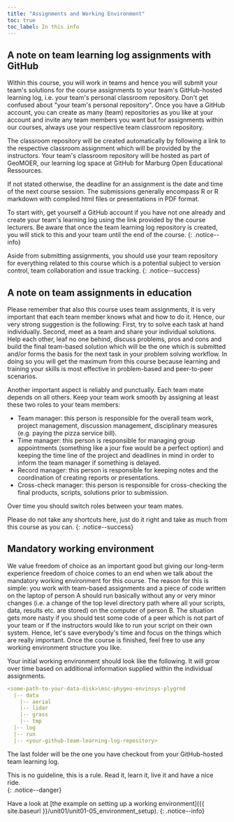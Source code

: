 ```yaml
---
title: "Assignments and Working Environment"
toc: true
toc_label: In this info
---
```


## A note on team learning log assignments with GitHub

Within this course, you will work in teams and hence you will submit your team's solutions for the course assignments to your team's GitHub-hosted learning log, i.e. your team's personal classroom repository. Don't get confused about "your team's personal repository". Once you have a GitHub account, you can create as many (team) repositories as you like at your account and invite any team members you want but for assignments within our courses, always use your respective team classroom repository. 

The classroom repository will be created automatically by following a link to the respective classroom assignment which will be provided by the instructors. Your team's classroom repository will be hosted as part of GeoMOER, our learning log space at GitHub for Marburg Open Educational Ressources.

If not stated otherwise, the deadline for an assignment is the date and time of the next course session. The submissions generally encompass R or R markdown with compiled html files or presentations in PDF format.

To start with, get yourself a GitHub account if you have not one already and create your team's learning log using the link provided by the course lecturers. Be aware that once the team learning log repository is created, you will stick to this and your team until the end of the course.
{: .notice--info}

Aside from submitting assignments, you should use your team repository for everything related to this course which is a potential subject to version control, team collaboration and issue tracking.
{: .notice--success}



## A note on team assignments in education
Please remember that also this course uses team assignments, it is very important that each team member knows what and how to do it. Hence, our very strong suggestion is the following: First, try to solve each task at hand individually. Second, meet as a team and share your individual solutions. Help each other, leaf no one behind, discuss problems, pros and cons and build the final team-based solution which will be the one which is submitted and/or forms the basis for the next task in your problem solving workflow. In doing so you will get the maximum from this course because learning and training your skills is most effective in problem-based and peer-to-peer scenarios.

Another important aspect is reliably and punctually. Each team mate depends on all others. Keep your team work smooth by assigning at least these two roles to your team members:
  
  * Team manager: this person is responsible for the overall team work, project management, discussion management, disciplinary measures (e.g. paying the pizza service bill).
  * Time manager: this person is responsible for managing group appointments (something like a jour fixe would be a perfect option) and keeping the time line of the project and deadlines in mind in order to inform the team manager if something is delayed.
  * Record manager: this person is responsible for keeping notes and the coordination of creating reports or presentations.
  * Cross-check manager: this person is responsible for cross-checking the final products, scripts, solutions prior to submission.

Over time you should switch roles between your team mates.

Please do not take any shortcuts here, just do it right and take as much from this course as you can.
{: .notice--success}


## Mandatory working environment
We value freedom of choice as an important good but giving our long-term experience freedom of choice comes to an end when we talk about the mandatory working environment for this course. The reason for this is simple: you work with team-based assignments and a piece of code written on the laptop of person A should run basically without any or very minor changes (i.e. a change of the top level directory path where all your scripts, data, results etc. are stored) on the computer of person B. The situation gets more nasty if you should test some code of a peer which is not part of your team or if the instructors would like to run your script on their own system. Hence, let's save everybody's time and focus on the things which are really important. Once the course is finished, feel free to use any working environment structure you like.

Your initial working environment should look like the following. It will grow over time based on additional information supplied within the individual assignments. 
```yaml
<some-path-to-your-data-disk>\msc-phygeo-envinsys-plygrnd
  |-- data
    |-- aerial
    |-- lidar
    |-- grass
    |-- tmp
  |-- log
  |-- run
  |-- <your-github-team-learning-log-repository>
```
The last folder will be the one you have checkout from your GitHub-hosted team learning log.

This is no guideline, this is a rule. Read it, learn it, live it and have a nice ride.  
{: .notice--danger}

Have a look at [the example on setting up a working environment]({{ site.baseurl }}/unit01/unit01-05_environment_setup).
{: .notice--info}

